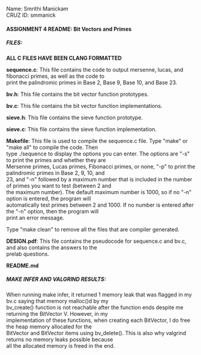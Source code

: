 Name: Smrithi Manickam  
CRUZ ID: smmanick  
  
  
#### ASSIGNMENT 4 README: Bit Vectors and Primes    
    
    
##### FILES:  
**ALL C FILES HAVE BEEN CLANG FORMATTED**   
    
   
**sequence.c**: This file contains the code to output mersenne, lucas, and fibonacci primes, as well as the code to   
print the palindromic primes in Base 2, Base 9, Base 10, and Base 23.
   
   
**bv.h**: This file contains the bit vector function prototypes.   
   
   
**bv.c**: This file contains the bit vector function implementations.   
   
   
**sieve.h**: This file contains the sieve function prototype.    
   
   
**sieve.c**: This file contains the sieve function implementation.   
   
   
**Makefile**: This file is used to compile the sequence.c file. Type "make" or "make all" to compile the code. Then   
type ./sequence to display the options you can enter. The options are "-s" to print the primes and whether they are   
Mersenne primes, Lucas primes, Fibonacci primes, or none, "-p" to print the palindromic primes in Base 2, 9, 10, and   
23, and "-n" followed by a maximum number that is included in the number of primes you want to test (between 2 and   
the maximum number). The default maximum number is 1000, so if no "-n" option is entered, the program will   
automatically test primes between 2 and 1000. If no number is entered after the "-n" option, then the program will   
print an error message.   
   
Type "make clean" to remove all the files that are compiler generated.   
   
    
**DESIGN.pdf**: This file contains the pseudocode for sequence.c and bv.c, and also contains the answers to the   
prelab questions.   
   
   
**README.md**   
   
   
   
##### MAKE INFER AND VALGRIND RESULTS:   
   
When running make infer, it returned 1 memory leak that was flagged in my bv.c saying that memory malloc()d by my   
bv_create() function is not reachable after the function ends despite me returning the BitVector V. However, in my   
implementation of these functions, when creating each BitVector, I do free the heap memory allocated for the   
BitVector and BitVector items using bv_delete(). This is also why valgrind returns no memory leaks possible because    
all the allocated memory is freed in the end. 


























